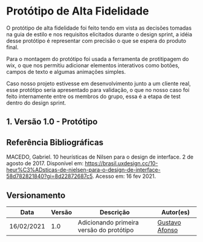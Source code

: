# Protótipo de Alta Fidelidade

O protótipo de alta fidelidade foi feito tendo em vista as decisões tomadas na guia de estilo e nos requisitos elicitados durante o design sprint, a idéia desse protótipo é representar com precisão o que se espera do produto final.

Para o montagem do protótipo foi usada a ferramenta de protitipagem do wix, o que nos permitiu adicionar elementos interativos como botões, campos de texto e algumas animações simples.

Caso nosso projeto estivesse em desenvolvimento junto a um cliente real, esse protótipo seria apresentado para validação, o que no nosso caso foi feito internamente entre os membros do grupo, essa é a etapa de test dentro do design sprint.
 

## 1. Versão 1.0 - Protótipo


## Referência Bibliográficas

MACEDO, Gabriel. 10 heurísticas de Nilsen para o design de interface. 2 de agosto de 2017. Disponível em: https://brasil.uxdesign.cc/10-heur%C3%ADsticas-de-nielsen-para-o-design-de-interface-58d782821840?gi=8d22872687c5. Acesso em: 16 fev 2021.

## Versionamento

| Data | Versão | Descrição | Autor(es) |
|------|------|------|------|
|16/02/2021|1.0|Adicionando primeira versão do protótipo|[Gustavo Afonso](https://github.com/GustavoAPS)|